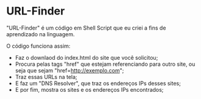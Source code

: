 # URL-Finder

"URL-Finder" é um código em Shell Script que eu criei a fins de aprendizado na linguagem.

O código funciona assim:
  - Faz o downlaod do index.html do site que você solicitou;
  - Procura pelas tags "href" que estejam referenciando para outro site, ou seja que sejam "href=http://exemplo.com";
  - Traz essas URLs na tela;
  - E faz um "DNS Resolver", que traz os endereços IPs desses sites; 
  - E por fim, mostra os sites e os endereços IPs encontrados;
  
 
 

